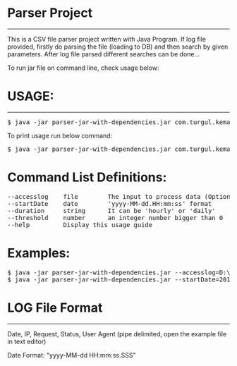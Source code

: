 # Parser Project
----------------
This is a CSV file parser project written with Java Program.
If log file provided, firstly do parsing the file (loading to DB) and then search by given parameters.
After log file parsed different searches can be done...

To run jar file on command line, check usage below:

# USAGE:
-------
<pre>
$ java -jar parser-jar-with-dependencies.jar com.turgul.kemal.main.Parser [--accesslog={pathToLogFile}] --startDate={dateTime} --duration=(hourly | daily) --threshold={number}
</pre>
To print usage run below command:
<pre>
$ java -jar parser-jar-with-dependencies.jar com.turgul.kemal.main.Parser --help
</pre>

# Command List Definitions:
<pre>
--accesslog    file        The input to process data (Optional)
--startDate    date        'yyyy-MM-dd.HH:mm:ss' format
--duration     string      It can be 'hourly' or 'daily'
--threshold    number      an integer number bigger than 0
--help         Display this usage guide
</pre>


# Examples:
<pre>
$ java -jar parser-jar-with-dependencies.jar --accesslog=D:\\MyFiles\\Java_MySQL_Test\\access.log --startDate=2017-01-01.15:00:00 --duration=hourly --threshold=200
$ java -jar parser-jar-with-dependencies.jar --startDate=2017-02-01.16:05:00 --duration=daily --threshold=350
</pre>
	
	
# LOG File Format
---------------
Date, IP, Request, Status, User Agent (pipe delimited, open the example file in text editor)

Date Format: "yyyy-MM-dd HH:mm:ss.SSS"



